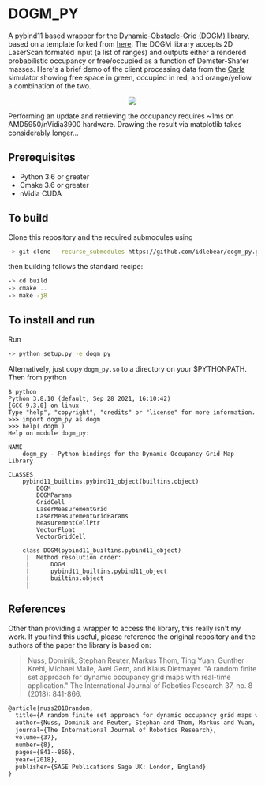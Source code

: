 # DOGM_PY

A pybind11 based wrapper for the [Dynamic-Obstacle-Grid (DOGM) library](https://github.com/idlebear/dynamic-occupancy-grid-map), based on a template forked from [here](https://github.com/PWhiddy/pybind11-cuda).  The DOGM library accepts 2D LaserScan formated input (a list of ranges) and outputs either a rendered probabilistic occupancy or free/occupied as a function of Demster-Shafer masses.  Here's a brief demo of the client processing data from the [Carla](www.carla.org) simulator showing free space in green, occupied in red, and orange/yellow a combination of the two.

<p align="center">
  <img src="./doc/occupancy-demo.gif">
</p>

Performing an update and retrieving the occupancy requires ~1ms on AMD5950/nVidia3900 hardware.  Drawing the result via matplotlib takes considerably longer...

## Prerequisites

* Python 3.6 or greater 
* Cmake 3.6 or greater 
* nVidia CUDA 

## To build 

Clone this repository and the required submodules using
```bash
-> git clone --recurse_submodules https://github.com/idlebear/dogm_py.git
```  
then building follows the standard recipe:
```bash
-> cd build
-> cmake ..
-> make -j8
```

## To install and run

Run 
```bash
-> python setup.py -e dogm_py
```
Alternatively, just copy `dogm_py.so` to a directory on your $PYTHONPATH.  Then from python
```
$ python
Python 3.8.10 (default, Sep 28 2021, 16:10:42) 
[GCC 9.3.0] on linux
Type "help", "copyright", "credits" or "license" for more information.
>>> import dogm_py as dogm
>>> help( dogm )
Help on module dogm_py:

NAME
    dogm_py - Python bindings for the Dynamic Occupancy Grid Map Library

CLASSES
    pybind11_builtins.pybind11_object(builtins.object)
        DOGM
        DOGMParams
        GridCell
        LaserMeasurementGrid
        LaserMeasurementGridParams
        MeasurementCellPtr
        VectorFloat
        VectorGridCell
    
    class DOGM(pybind11_builtins.pybind11_object)
     |  Method resolution order:
     |      DOGM
     |      pybind11_builtins.pybind11_object
     |      builtins.object
     |  
```


## References
Other than providing a wrapper to access the library, this really isn't my work.  If you find this useful, please reference the original repository and the authors of the paper the library is based on:
>Nuss, Dominik, Stephan Reuter, Markus Thom, Ting Yuan, Gunther Krehl, Michael Maile, Axel Gern, and Klaus Dietmayer. "A random finite set approach for dynamic occupancy grid maps with real-time application." The International Journal of Robotics Research 37, no. 8 (2018): 841-866.

```tex
@article{nuss2018random,
  title={A random finite set approach for dynamic occupancy grid maps with real-time application},
  author={Nuss, Dominik and Reuter, Stephan and Thom, Markus and Yuan, Ting and Krehl, Gunther and Maile, Michael and Gern, Axel and Dietmayer, Klaus},
  journal={The International Journal of Robotics Research},
  volume={37},
  number={8},
  pages={841--866},
  year={2018},
  publisher={SAGE Publications Sage UK: London, England}
}
```
